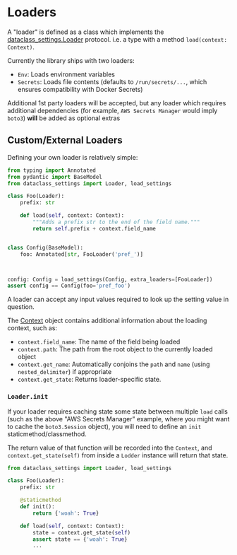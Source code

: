 # Loaders

A "loader" is defined as a class which implements the
[dataclass_settings.Loader](dataclass_settings.loaders.Loader) protocol. i.e. a
type with a method `load(context: Context)`.

Currently the library ships with two loaders:

- `Env`: Loads environment variables
- `Secrets`: Loads file contents (defaults to `/run/secrets/...`, which ensures
  compatibility with Docker Secrets)

Additional 1st party loaders will be accepted, but any loader which requires
additional dependencies (for example, `AWS Secrets Manager` would imply `boto3`)
**will** be added as optional extras

## Custom/External Loaders

Defining your own loader is relatively simple:

```python
from typing import Annotated
from pydantic import BaseModel
from dataclass_settings import Loader, load_settings

class Foo(Loader):
    prefix: str

    def load(self, context: Context):
        """Adds a prefix str to the end of the field name."""
        return self.prefix + context.field_name


class Config(BaseModel):
    foo: Annotated[str, FooLoader('pref_')]



config: Config = load_settings(Config, extra_loaders=[FooLoader])
assert config == Config(foo='pref_foo')
```

A loader can accept any input values required to look up the setting value in
question.

The [Context](dataclass_settings.context.Context) object contains additional
information about the loading context, such as:

- `context.field_name`: The name of the field being loaded
- `context.path`: The path from the root object to the currently loaded object
- `context.get_name`: Automatically conjoins the `path` and `name` (using
  `nested_delimiter`) if appropriate
- `context.get_state`: Returns loader-specific state.

### `Loader.init`

If your loader requires caching state some state between multiple `load` calls
(such as the above "AWS Secrets Manager" example, where you might want to cache
the `boto3.Session` object), you will need to define an `init`
staticmethod/classmethod.

The return value of that function will be recorded into the `Context`, and
`context.get_state(self)` from inside a `Lodder` instance will return that
state.

```python
from dataclass_settings import Loader, load_settings

class Foo(Loader):
    prefix: str

    @staticmethod
    def init():
        return {'woah': True}

    def load(self, context: Context):
        state = context.get_state(self)
        assert state == {'woah': True}
        ...
```
